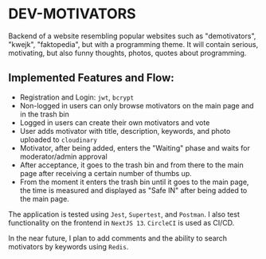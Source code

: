 <h1>DEV-MOTIVATORS</h1>
<p>Backend of a website resembling popular websites such as "demotivators", "kwejk", "faktopedia", but with a programming theme. It will contain serious, motivating, but also funny thoughts, photos, quotes about programming.</p>
<h2>Implemented Features and Flow:</h2>
<ul>
  <li>Registration and Login: <code>jwt</code>, <code>bcrypt</code></li>
  <li>Non-logged in users can only browse motivators on the main page and in the trash bin</li>
  <li>Logged in users can create their own motivators and vote</li>
  <li>User adds motivator with title, description, keywords, and photo uploaded to <code>cloudinary</code></li>
  <li>Motivator, after being added, enters the "Waiting" phase and waits for moderator/admin approval</li>
  <li>After acceptance, it goes to the trash bin and from there to the main page after receiving a certain number of thumbs up.</li>
  <li>From the moment it enters the trash bin until it goes to the main page, the time is measured and displayed as "Safe IN" after being added to the main page.</li>
</ul>
<p>The application is tested using <code>Jest</code>, <code>Supertest</code>, and <code>Postman</code>. I also test functionality on the frontend in <code>NextJS 13</code>. <code>CircleCI</code> is used as CI/CD.</p>
<p>In the near future, I plan to add comments and the ability to search motivators by keywords using <code>Redis</code>.</p>